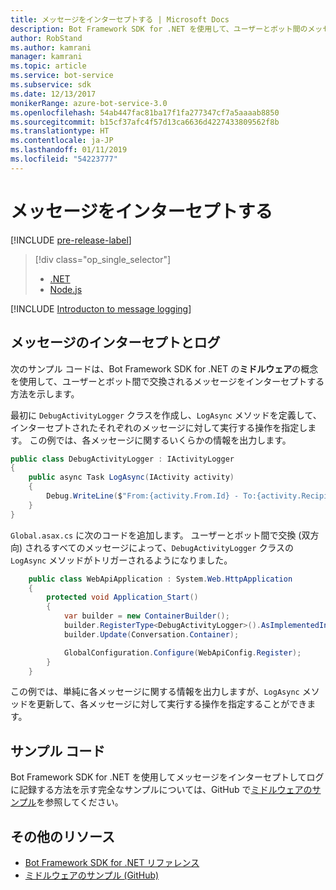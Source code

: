 ```yaml
---
title: メッセージをインターセプトする | Microsoft Docs
description: Bot Framework SDK for .NET を使用して、ユーザーとボット間のメッセージをインターセプトする方法について説明します。
author: RobStand
ms.author: kamrani
manager: kamrani
ms.topic: article
ms.service: bot-service
ms.subservice: sdk
ms.date: 12/13/2017
monikerRange: azure-bot-service-3.0
ms.openlocfilehash: 54ab447fac81ba17f1fa277347cf7a5aaaab8850
ms.sourcegitcommit: b15cf37afc4f57d13ca6636d4227433809562f8b
ms.translationtype: HT
ms.contentlocale: ja-JP
ms.lasthandoff: 01/11/2019
ms.locfileid: "54223777"
---
```

# <a name="intercept-messages"></a>メッセージをインターセプトする

[!INCLUDE [pre-release-label](../includes/pre-release-label-v3.md)]

> [!div class="op_single_selector"]
> - [.NET](../dotnet/bot-builder-dotnet-middleware.md)
> - [Node.js](../nodejs/bot-builder-nodejs-intercept-messages.md)

[!INCLUDE [Introducton to message logging](../includes/snippet-message-logging-intro.md)]

## <a name="intercept-and-log-messages"></a>メッセージのインターセプトとログ

次のサンプル コードは、Bot Framework SDK for .NET の**ミドルウェア**の概念を使用して、ユーザーとボット間で交換されるメッセージをインターセプトする方法を示します。 

最初に `DebugActivityLogger` クラスを作成し、`LogAsync` メソッドを定義して、インターセプトされたそれぞれのメッセージに対して実行する操作を指定します。 この例では、各メッセージに関するいくらかの情報を出力します。

```cs
public class DebugActivityLogger : IActivityLogger
{
    public async Task LogAsync(IActivity activity)
    {
        Debug.WriteLine($"From:{activity.From.Id} - To:{activity.Recipient.Id} - Message:{activity.AsMessageActivity()?.Text}");
    }
}
```

`Global.asax.cs` に次のコードを追加します。  ユーザーとボット間で交換 (双方向) されるすべてのメッセージによって、`DebugActivityLogger` クラスの `LogAsync` メソッドがトリガーされるようになりました。 

```cs
    public class WebApiApplication : System.Web.HttpApplication
    {
        protected void Application_Start()
        {
            var builder = new ContainerBuilder();
            builder.RegisterType<DebugActivityLogger>().AsImplementedInterfaces().InstancePerDependency();
            builder.Update(Conversation.Container);

            GlobalConfiguration.Configure(WebApiConfig.Register);
        }
    }
```

この例では、単純に各メッセージに関する情報を出力しますが、`LogAsync` メソッドを更新して、各メッセージに対して実行する操作を指定することができます。 

## <a name="sample-code"></a>サンプル コード 

Bot Framework SDK for .NET を使用してメッセージをインターセプトしてログに記録する方法を示す完全なサンプルについては、GitHub で<a href="https://github.com/Microsoft/BotBuilder-Samples/tree/master/CSharp/core-Middleware" target="_blank">ミドルウェアのサンプル</a>を参照してください。 

## <a name="additional-resources"></a>その他のリソース

- <a href="/dotnet/api/?view=botbuilder-3.11.0" target="_blank">Bot Framework SDK for .NET リファレンス</a>
- <a href="https://github.com/Microsoft/BotBuilder-Samples/tree/master/CSharp/core-Middleware" target="_blank">ミドルウェアのサンプル (GitHub)</a>
